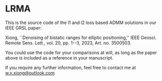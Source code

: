# LRMA

This is the source code of the l1 and l2 loss based ADMM solutions in our IEEE GRSL paper:

Xiong, ``Denoising of bistatic ranges for elliptic positioning,'' IEEE Geosci. Remote Sens. Lett., vol. 20, pp. 1--3, 2023, Art. no. 3500503.

You could use the code for your comparisons at will, as long as the paper above is included as a reference in your manuscript.

If you require any further information, feel free to contact me at w.x.xiong@outlook.com
